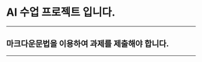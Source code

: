 AI 수업 프로젝트 입니다.
=======================

*** **

마크다운문법을 이용하여 과제를 제출해야 합니다.
-----------------------------------------------

*** 

